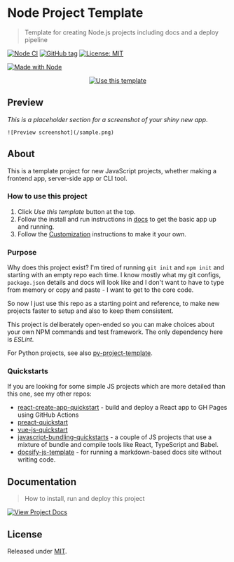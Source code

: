 # Node Project Template
> Template for creating Node.js projects including docs and a deploy pipeline

[![Node CI](https://github.com/MichaelCurrin/node-project-template/workflows/Node%20CI/badge.svg)](https://github.com/MichaelCurrin/node-project-template/actions)
[![GitHub tag](https://img.shields.io/github/tag/MichaelCurrin/node-project-template)](https://github.com/MichaelCurrin/preact-quickstart/tags/)
[![License: MIT](https://img.shields.io/badge/License-MIT-blue)](#license)

[![Made with Node](https://img.shields.io/badge/Node.js->=10.X-blue?logo=node.js&logoColor=white)](https://nodejs.org)


<div align="center">

[![Use this template](https://img.shields.io/badge/Use_this_template-2ea44f?style=for-the-badge)](https://github.com/MichaelCurrin/node-project-template/generate)

</div>


## Preview

_This is a placeholder section for a screenshot of your shiny new app_.

    ![Preview screenshot](/sample.png)


## About

This is a template project for new JavaScript projects, whether making a frontend app, server-side app or CLI tool.

### How to use this project

1. Click _Use this template_ button at the top.
2. Follow the install and run instructions in [docs](/docs/) to get the basic app up and running.
3. Follow the [Customization](/docs/customization.md) instructions to make it your own.

### Purpose

Why does this project exist? I'm tired of running `git init` and `npm init` and starting with an empty repo each time.  I know mostly what my git configs, `package.json` details and docs will look like and I don't want to have to type from memory or copy and paste - I want to get to the core code.

So now I just use this repo as a starting point and reference, to make new projects faster to setup and also to keep them consistent.

This project is deliberately open-ended so you can make choices about your own NPM commands and test framework. The only dependency here is _ESLint_.

For Python projects, see also [py-project-template](https://github.com/MichaelCurrin/py-project-template).

### Quickstarts

If you are looking for some simple JS projects which are more detailed than this one, see my other repos:

- [react-create-app-quickstart](https://github.com/MichaelCurrin/react-create-app-quickstart) - build and deploy a React app to GH Pages using GitHub Actions
- [preact-quickstart](https://github.com/MichaelCurrin/preact-quickstart)
- [vue-js-quickstart](https://github.com/MichaelCurrin/vue-js-quickstart)
- [javascript-bundling-quickstarts](https://github.com/MichaelCurrin/javascript-bundling-quickstarts) - a couple of JS projects that use a mixture of bundle and compile tools like React, TypeScript and Babel.
- [docsify-js-template](https://github.com/MichaelCurrin/docsify-js-template) - for running a markdown-based docs site without writing code.


## Documentation
> How to install, run and deploy this project

[![View Project Docs](https://img.shields.io/badge/View-Project_Docs-green?style=for-the-badge)](/docs/)


## License

Released under [MIT](/LICENSE).
